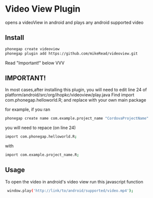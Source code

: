 Video View Plugin
=========
opens a videoView in android and plays any android supported video

Install
---
```sh
phonegap create videoview
phonegap plugin add https://github.com/mikeRead/videoview.git
```
Read "Important!" below VVV

IMPORTANT!
----
In most cases,after installing this plugin, you will need to edit line 24 of platform/android/src/org/ihopkc/videoview/play.java
Find import com.phonegap.helloworld.R; and replace with your own main package

for example, if you ran 

```sh 
phonegap create name com.example.project_name "CordovaProjectName"
```
you will need to repace (on line 24)
```sh 
import com.phonegap.helloworld.R;
```
with

```sh 
import com.example.project_name.R;
```


Usage
---
To open the video in android's video view run this javascript function
```sh 
 window.play('http://link/to/android/supported/video.mp4');
```
